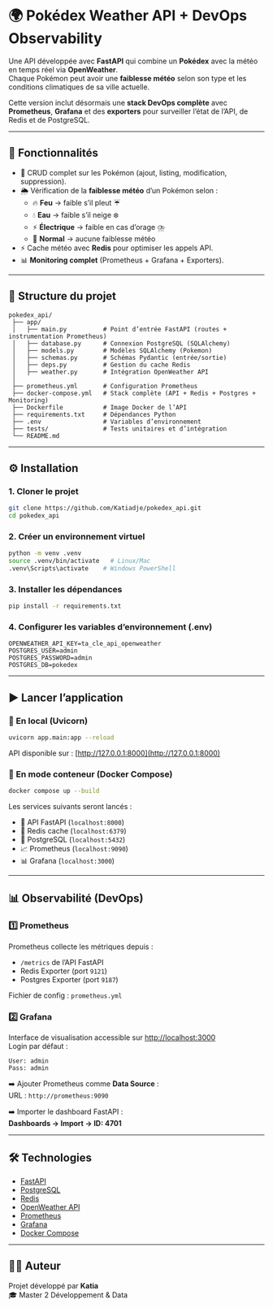 # 🌍 Pokédex Weather API + DevOps Observability

Une API développée avec **FastAPI** qui combine un **Pokédex** avec la météo en temps réel via **OpenWeather**.  
Chaque Pokémon peut avoir une **faiblesse météo** selon son type et les conditions climatiques de sa ville actuelle.

Cette version inclut désormais une **stack DevOps complète** avec **Prometheus**, **Grafana** et des **exporters** pour surveiller l’état de l’API, de Redis et de PostgreSQL.

---

## 🚀 Fonctionnalités
- 📌 CRUD complet sur les Pokémon (ajout, listing, modification, suppression).
- 🌦️ Vérification de la **faiblesse météo** d’un Pokémon selon :
  - 🔥 **Feu** → faible s’il pleut ☔
  - 💧 **Eau** → faible s’il neige ❄️
  - ⚡ **Électrique** → faible en cas d’orage ⛈️
  - 🐾 **Normal** → aucune faiblesse météo
- ⚡ Cache météo avec **Redis** pour optimiser les appels API.
- 📊 **Monitoring complet** (Prometheus + Grafana + Exporters).

---

## 📂 Structure du projet
```
pokedex_api/
 ├── app/
 │   ├── main.py          # Point d’entrée FastAPI (routes + instrumentation Prometheus)
 │   ├── database.py      # Connexion PostgreSQL (SQLAlchemy)
 │   ├── models.py        # Modèles SQLAlchemy (Pokemon)
 │   ├── schemas.py       # Schémas Pydantic (entrée/sortie)
 │   ├── deps.py          # Gestion du cache Redis
 │   ├── weather.py       # Intégration OpenWeather API
 │
 ├── prometheus.yml       # Configuration Prometheus
 ├── docker-compose.yml   # Stack complète (API + Redis + Postgres + Monitoring)
 ├── Dockerfile           # Image Docker de l’API
 ├── requirements.txt     # Dépendances Python
 ├── .env                 # Variables d’environnement
 ├── tests/               # Tests unitaires et d’intégration
 └── README.md
```

---

## ⚙️ Installation

### 1. Cloner le projet
```bash
git clone https://github.com/Katiadje/pokedex_api.git
cd pokedex_api
```

### 2. Créer un environnement virtuel
```bash
python -m venv .venv
source .venv/bin/activate   # Linux/Mac
.venv\Scripts\activate    # Windows PowerShell
```

### 3. Installer les dépendances
```bash
pip install -r requirements.txt
```

### 4. Configurer les variables d’environnement (.env)
```
OPENWEATHER_API_KEY=ta_cle_api_openweather
POSTGRES_USER=admin
POSTGRES_PASSWORD=admin
POSTGRES_DB=pokedex
```

---

## ▶️ Lancer l’application

### 🔹 En local (Uvicorn)
```bash
uvicorn app.main:app --reload
```
API disponible sur : [http://127.0.0.1:8000](http://127.0.0.1:8000)

### 🔹 En mode conteneur (Docker Compose)
```bash
docker compose up --build
```
Les services suivants seront lancés :
- 🐍 API FastAPI (`localhost:8000`)
- 🧠 Redis cache (`localhost:6379`)
- 🐘 PostgreSQL (`localhost:5432`)
- 📈 Prometheus (`localhost:9090`)
- 📊 Grafana (`localhost:3000`)

---

## 📊 Observabilité (DevOps)

### 1️⃣ Prometheus
Prometheus collecte les métriques depuis :
- `/metrics` de l’API FastAPI  
- Redis Exporter (port `9121`)  
- Postgres Exporter (port `9187`)

Fichier de config : `prometheus.yml`

### 2️⃣ Grafana
Interface de visualisation accessible sur [http://localhost:3000](http://localhost:3000)  
Login par défaut :
```
User: admin
Pass: admin
```
➡️ Ajouter Prometheus comme **Data Source** :  
URL : `http://prometheus:9090`

➡️ Importer le dashboard FastAPI :  
**Dashboards → Import → ID: 4701**

---

## 🛠️ Technologies
- [FastAPI](https://fastapi.tiangolo.com/)
- [PostgreSQL](https://www.postgresql.org/)
- [Redis](https://redis.io/)
- [OpenWeather API](https://openweathermap.org/api)
- [Prometheus](https://prometheus.io/)
- [Grafana](https://grafana.com/)
- [Docker Compose](https://docs.docker.com/compose/)

---

## 👩‍💻 Auteur
Projet développé par **Katia**  
🎓 Master 2 Développement & Data

